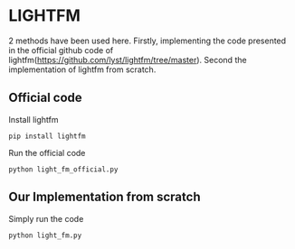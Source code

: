 # LIGHTFM
2 methods have been used here. Firstly, implementing the code presented in the official github code of lightfm(https://github.com/lyst/lightfm/tree/master). Second the implementation of lightfm from scratch.

## Official code
Install lightfm
```
pip install lightfm
```
Run the official code
```
python light_fm_official.py
```

## Our Implementation from scratch
Simply run the code
```
python light_fm.py
```